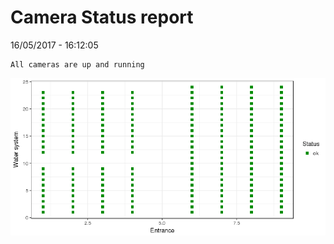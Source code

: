Camera Status report
================
16/05/2017 - 16:12:05

    All cameras are up and running

![](camreport_files/figure-markdown_github/unnamed-chunk-2-1.png)
